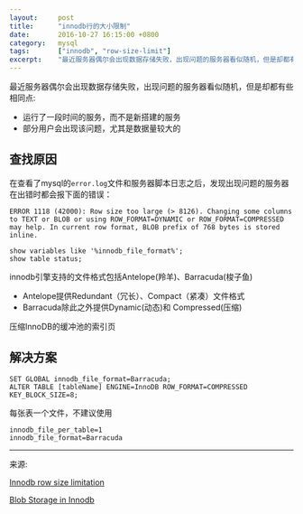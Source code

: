 ```yaml
---
layout:     post
title:      "innodb行的大小限制"
date:       2016-10-27 16:15:00 +0800
category:   mysql
tags:       ["innodb", "row-size-limit"]
excerpt:    "最近服务器偶尔会出现数据存储失败，出现问题的服务器看似随机，但是却都有些相同点: 运行了一段时间的服务，而不是新搭建的服务;部分用户会出现该问题，尤其是数据量较大的。"
---
```


最近服务器偶尔会出现数据存储失败，出现问题的服务器看似随机，但是却都有些相同点:

- 运行了一段时间的服务，而不是新搭建的服务
- 部分用户会出现该问题，尤其是数据量较大的

## 查找原因

在查看了mysql的`error.log`文件和服务器脚本日志之后，发现出现问题的服务器在出错时都会报下面的错误：

````
ERROR 1118 (42000): Row size too large (> 8126). Changing some columns to TEXT or BLOB or using ROW_FORMAT=DYNAMIC or ROW_FORMAT=COMPRESSED may help. In current row format, BLOB prefix of 768 bytes is stored inline.
````

````
show variables like '%innodb_file_format%';
show table status;
````

innodb引擎支持的文件格式包括Antelope(羚羊)、Barracuda(梭子鱼)

- Antelope提供Redundant（冗长）、Compact（紧凑）文件格式
- Barracuda除此之外提供Dynamic(动态)和 Compressed(压缩)

压缩InnoDB的缓冲池的索引页

## 解决方案

````
SET GLOBAL innodb_file_format=Barracuda;
ALTER TABLE [tableName] ENGINE=InnoDB ROW_FORMAT=COMPRESSED KEY_BLOCK_SIZE=8;
````

每张表一个文件，不建议使用

````
innodb_file_per_table=1
innodb_file_format=Barracuda
````

----
来源:

[Innodb row size limitation](https://www.percona.com/blog/2011/04/07/innodb-row-size-limitation/)

[Blob Storage in Innodb](https://www.percona.com/blog/2010/02/09/blob-storage-in-innodb/)

